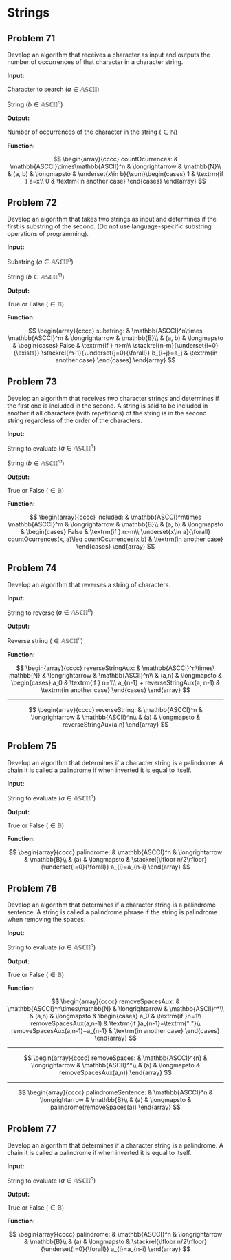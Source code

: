 # Strings

## Problem 71

Develop an algorithm that receives a character as input and outputs the number of occurrences of that character in a character string.

**Input:**

Character to search $(a \in\mathbb{ASCII})$

String $(b \in\mathbb{ASCII}^n)$

**Output:**

Number of occurrences of the character in the string $(\in\mathbb{N})$

**Function:**

$$
\begin{array}{cccc}
countOcurrences: & \mathbb{ASCCI}\times\mathbb{ASCII}^n & \longrightarrow & \mathbb{N}\\
& (a, b) & \longmapsto & \underset{x\in b}{\sum}\begin{cases}
1 & \textrm{if } a=x\\
0 & \textrm{in another case}
\end{cases}
\end{array}
$$

## Problem 72

Develop an algorithm that takes two strings as input and determines if the first is substring of the second. (Do not use language-specific substring operations of programming).

**Input:**

Substring $(a \in\mathbb{ASCII}^n)$

String $(b \in\mathbb{ASCII}^m)$

**Output:**

True or False $(\in\mathbb{B})$

**Function:**

$$
\begin{array}{cccc}
substring: & \mathbb{ASCCI}^n\times \mathbb{ASCCI}^m & \longrightarrow & \mathbb{B}\\
& (a, b) & \longmapsto & \begin{cases}
False & \textrm{if } n>m\\
\stackrel{n-m}{\underset{i=0}{\exists}} \stackrel{m-1}{\underset{j=0}{\forall}} b_{i+j}=a_j & \textrm{in another case}
\end{cases}
\end{array}
$$

## Problem 73

Develop an algorithm that receives two character strings and determines if the first one is included in the second. A string is said to be included in another if all characters (with repetitions)  of the string is in the second string regardless of the order of the characters.

**Input:**

String to evaluate $(a \in\mathbb{ASCII}^n)$

String $(b \in\mathbb{ASCII}^m)$

**Output:**

True or False $(\in\mathbb{B})$

**Function:**

$$
\begin{array}{cccc}
included: & \mathbb{ASCCI}^n\times \mathbb{ASCCI}^m & \longrightarrow & \mathbb{B}\\
& (a, b) & \longmapsto & \begin{cases}
False & \textrm{if } n>m\\
\underset{x\in a}{\forall} countOcurrences(x, a)\leq countOcurrences(x,b) & \textrm{in another case}
\end{cases}
\end{array}
$$

## Problem 74

Develop an algorithm that reverses a string of characters.

**Input:**

String to reverse $(a \in\mathbb{ASCII}^n)$

**Output:**

Reverse string $(\in\mathbb{ASCII}^n)$

**Function:**

$$
\begin{array}{cccc}
reverseStringAux: & \mathbb{ASCCI}^n\times\ mathbb{N} & \longrightarrow & \mathbb{ASCII}^n\\
& (a,n) & \longmapsto & \begin{cases}
a_0 & \textrm{if } n=1\\
a_{n-1} + reverseStringAux(a, n-1) & \textrm{in another case}
\end{cases}
\end{array}
$$

---

$$
\begin{array}{cccc}
reverseString: & \mathbb{ASCCI}^n & \longrightarrow & \mathbb{ASCII}^n\\
 & (a) & \longmapsto & reverseStringAux(a,n)
\end{array}
$$

## Problem 75

Develop an algorithm that determines if a character string is a palindrome. A chain it is called a palindrome if when inverted it is equal to itself.

**Input:**

String to evaluate $(a \in\mathbb{ASCII}^n)$

**Output:**

True or False $(\in\mathbb{B})$

**Function:**

$$
\begin{array}{cccc}
palindrome: & \mathbb{ASCCI}^n & \longrightarrow & \mathbb{B}\\
& (a) & \longmapsto & \stackrel{\lfloor n/2\rfloor}{\underset{i=0}{\forall}} a_{i}=a_{n-i}
\end{array}
$$

## Problem 76

Develop an algorithm that determines if a character string is a palindrome sentence. A string is called a palindrome phrase if the string is palindrome when removing the spaces.

**Input:**

String to evaluate $(a \in\mathbb{ASCII}^n)$

**Output:**

True or False $(\in\mathbb{B})$

**Function:**

$$
\begin{array}{cccc}
removeSpacesAux: & \mathbb{ASCCI}^n\times\mathbb{N} & \longrightarrow & \mathbb{ASCII}^*\\
& (a,n) & \longmapsto & \begin{cases}
a_0 & \textrm{if }n=1\\
removeSpacesAux(a,n-1) & \textrm{if }a_{n-1}=\textrm{" "}\\
removeSpacesAux(a,n-1)+a_{n-1} & \textrm{in another case}
\end{cases}
\end{array}
$$

---

$$
\begin{array}{cccc}
removeSpaces: & \mathbb{ASCCI}^{n} & \longrightarrow & \mathbb{ASCII}^*\\
& (a) & \longmapsto & removeSpacesAux(a,n))
\end{array}
$$

---

$$
\begin{array}{cccc}
palindromeSentence: & \mathbb{ASCCI}^n & \longrightarrow & \mathbb{B}\\
& (a) & \longmapsto & palindrome(removeSpaces(a))
\end{array}
$$

## Problem 77

Develop an algorithm that determines if a character string is a palindrome. A chain it is called a palindrome if when inverted it is equal to itself.

**Input:**

String to evaluate $(a \in\mathbb{ASCII}^n)$

**Output:**

True or False $(\in\mathbb{B})$

**Function:**

$$
\begin{array}{cccc}
palindrome: & \mathbb{ASCCI}^n & \longrightarrow & \mathbb{B}\\
& (a) & \longmapsto & \stackrel{\lfloor n/2\rfloor}{\underset{i=0}{\forall}} a_{i}=a_{n-i}
\end{array}
$$

